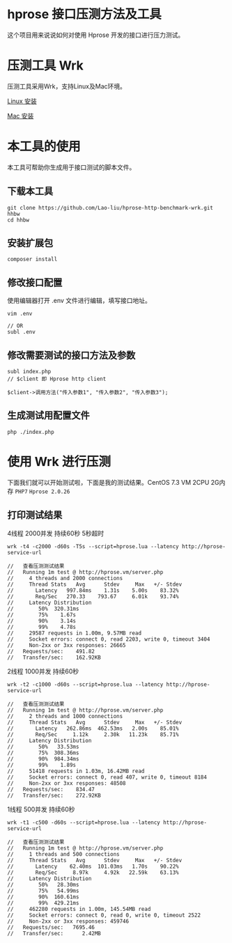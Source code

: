# hprose 接口压测方法及工具

这个项目用来说说如何对使用 Hprose 开发的接口进行压力测试。

# 压测工具 Wrk

压测工具采用Wrk，支持Linux及Mac环境。

[Linux 安装](https://github.com/wg/wrk/wiki/Installing-Wrk-on-Linux)

[Mac 安装](https://github.com/wg/wrk/wiki/Installing-wrk-on-OSX)

# 本工具的使用

本工具可帮助你生成用于接口测试的脚本文件。

## 下载本工具

```
git clone https://github.com/Lao-liu/hprose-http-benchmark-wrk.git hhbw
cd hhbw
```

## 安装扩展包

```
composer install
```

## 修改接口配置

使用编辑器打开 .env 文件进行编辑，填写接口地址。

```
vim .env

// OR
subl .env
```

## 修改需要测试的接口方法及参数

```
subl index.php
// $client 即 Hprose http client

$client->调用方法("传入参数1", "传入参数2", "传入参数3");

```

## 生成测试用配置文件

```
php ./index.php
```

# 使用 Wrk 进行压测

下面我们就可以开始测试啦，下面是我的测试结果。CentOS 7.3 VM 2CPU 2G内存 `PHP7` `Hprose 2.0.26`

## 打印测试结果

4线程 2000并发 持续60秒 5秒超时

```
wrk -t4 -c2000 -d60s -T5s --script=hprose.lua --latency http://hprose-service-url
```

```
//   查看压测测试结果
//   Running 1m test @ http://hprose.vm/server.php
//     4 threads and 2000 connections
//     Thread Stats   Avg      Stdev     Max   +/- Stdev
//       Latency   997.84ms    1.31s    5.00s    83.32%
//       Req/Sec   270.33    793.67     6.01k    93.74%
//     Latency Distribution
//        50%  320.31ms
//        75%    1.67s
//        90%    3.14s
//        99%    4.78s
//     29587 requests in 1.00m, 9.57MB read
//     Socket errors: connect 0, read 2203, write 0, timeout 3404
//     Non-2xx or 3xx responses: 26665
//   Requests/sec:    491.82
//   Transfer/sec:    162.92KB
```

2线程 1000并发 持续60秒

```
wrk -t2 -c1000 -d60s --script=hprose.lua --latency http://hprose-service-url
```

```
//   查看压测测试结果
//   Running 1m test @ http://hprose.vm/server.php
//     2 threads and 1000 connections
//     Thread Stats   Avg      Stdev     Max   +/- Stdev
//       Latency   262.86ms  462.53ms   2.00s    85.01%
//       Req/Sec     1.12k     2.30k   11.23k    85.71%
//     Latency Distribution
//        50%   33.53ms
//        75%  308.36ms
//        90%  984.34ms
//        99%    1.89s
//     51418 requests in 1.03m, 16.42MB read
//     Socket errors: connect 0, read 407, write 0, timeout 8184
//     Non-2xx or 3xx responses: 48508
//   Requests/sec:    834.47
//   Transfer/sec:    272.92KB
```

1线程 500并发 持续60秒

```
wrk -t1 -c500 -d60s --script=hprose.lua --latency http://hprose-service-url
```

```
//   查看压测测试结果
//   Running 1m test @ http://hprose.vm/server.php
//     1 threads and 500 connections
//     Thread Stats   Avg      Stdev     Max   +/- Stdev
//       Latency    62.40ms  101.03ms   1.70s    90.22%
//       Req/Sec     8.97k     4.92k   22.59k    63.13%
//     Latency Distribution
//        50%   28.30ms
//        75%   54.99ms
//        90%  160.61ms
//        99%  429.21ms
//     462280 requests in 1.00m, 145.54MB read
//     Socket errors: connect 0, read 0, write 0, timeout 2522
//     Non-2xx or 3xx responses: 459746
//   Requests/sec:   7695.46
//   Transfer/sec:      2.42MB
```